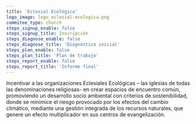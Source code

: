 ```yaml
---
title: 'Eclesial Ecológica'
logo_image: logo_eclesial-ecologica.png
commitee_type: church
steps_signup_enable: false
steps_signup_title: Inscripción
steps_diagnose_enable: false
steps_diagnose_title: 'Diagnóstico inicial'
steps_plan_enable: false
steps_plan_title: 'Plan de trabajo'
steps_report_enable: false
steps_report_title: 'Informe final'
---
```


Incentivar a las organizaciones Eclesiales Ecológicas – las iglesias de todas las
denominaciones religiosas- en crear espacios de encuentro común, promoviendo un desarrollo socio ambiental con criterios de sostenibilidad, donde se minimice el riesgo provocado por los efectos del cambio climático, mediante una gestión integrada de los recursos naturales, que genere un efecto multiplicador en sus centros de evangelización.

